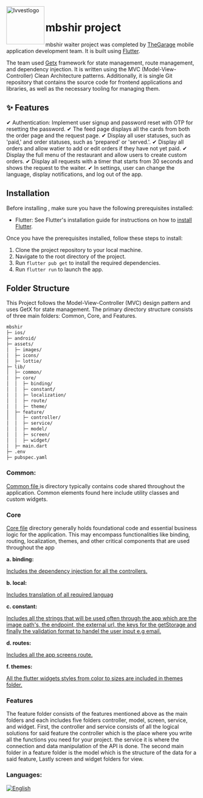 <img align="left" width="100" height="full" src="https://www3.0zz0.com/2023/10/12/08/683415928.png" alt="Ivvestlogo" >

# mbshir project

mbshir waiter project was completed by <a href="https://thegarage.sa">TheGarage</a>
 mobile application development team. It is built using <a href="https://docs.flutter.dev/get-started/install"> Flutter</a>.
 
The team used <a href="https://pub.dev/packages/get">Getx</a> framework for state management, route management, and dependency injection. It is written using the MVC (Model-View-Controller) Clean Architecture patterns. Additionally, it is single Git repository that contains the source code for frontend applications and libraries, as well as the necessary tooling for managing them.


## ✨ Features
✔ Authentication: Implement user signup and password reset with OTP for resetting the password.
✔ The feed page displays all the cards from both the order page and the request page.
✔ Display all user statuses, such as 'paid,' and order statuses, such as 'prepared' or 'served.'.
✔ Display all orders and allow watier to add or edit orders if they have not yet paid.
✔ Display the full menu of the restaurant and allow users to create custom orders.
✔ Display all requests with a timer that starts from 30 seconds and shows the request to the waiter.
✔ In settings, user can change the language, display notifications, and log out of the app.

## Installation 

Before installing , make sure you have the following prerequisites installed:

- Flutter: See Flutter's installation guide for instructions on how to <a href="https://docs.flutter.dev/get-started/install">install Flutter</a>.

Once you have the prerequisites installed, follow these steps to install:

1. Clone the project repository to your local machine.
2. Navigate to the root directory of the project.
3. Run `flutter pub get` to install the required dependencies.
4. Run `flutter run` to launch the app.




## Folder Structure

This Project follows the Model-View-Controller (MVC) design pattern and uses GetX for state management. The primary directory structure consists of three main folders: Common, Core, and Features.

```bash
mbshir
├─ ios/
├─ android/
├─ assets/
│  ├─ images/
│  ├─ icons/
│  ├─ lottie/
├─ lib/
│  ├─ common/
│  ├─ core/
│  │  ├─ binding/
│  │  ├─ constant/
│  │  ├─ localization/
│  │  ├─ route/
│  │  ├─ theme/
│  ├─ feature/
│  │  ├─ controller/
│  │  ├─ service/
│  │  ├─ model/
│  │  ├─ screen/
│  │  ├─ widget/
│  ├─ main.dart
├─ .env
├─ pubspec.yaml


```
### Common:

 <a href="https://github.com/The-Garage-Tech-Team/mbshir/tree/ba8951b81e92183d62e80e72675f5c24207888df/lib/common"> Common file </a> is directory typically contains code shared throughout the application. Common elements found here include utility classes and custom widgets.


### Core

 <a href="https://github.com/The-Garage-Tech-Team/mbshir/tree/ba8951b81e92183d62e80e72675f5c24207888df/lib/core">Core file</a> directory generally holds foundational code and essential business logic for the application. This may encompass functionalities like binding, routing, localization, themes, and other critical components that are used throughout the app 


**a. binding:**

<a href="https://github.com/The-Garage-Tech-Team/mbshir/tree/ba8951b81e92183d62e80e72675f5c24207888df/lib/core/binding">Includes the dependency injection for all the controllers.</a>

**b. local:**

<a href="https://github.com/The-Garage-Tech-Team/mbshir/tree/ba8951b81e92183d62e80e72675f5c24207888df/lib/core/localization">Includes translation of all required languag</a>

**c. constant:**

<a href="https://github.com/The-Garage-Tech-Team/mbshir/tree/ba8951b81e92183d62e80e72675f5c24207888df/lib/core/constant">Includes all the strings that will be used often through the app which are the image path's, the endpoint, the external url, the keys for the getStorage and finally the validation format to handel the user input e.g email.</a>

**d. routes:**

<a href="https://github.com/The-Garage-Tech-Team/mbshir/tree/ba8951b81e92183d62e80e72675f5c24207888df/lib/core/route">Includes all the app screens route.</a>

**f. themes:**

<a href="https://github.com/The-Garage-Tech-Team/mbshir/tree/ba8951b81e92183d62e80e72675f5c24207888df/lib/core/theme">All the flutter widgets styles from color to sizes are included in themes folder.</a>


### Features

The feature folder consists of the features mentioned above as the main folders and each includes five folders controller,
model, screen, service, and widget. First, the controller and service consists of all the logical solutions for said feature the controller which is the place where you write all the functions you need for your project.
the service it is where the connection and data manipulation of the API is done. The second main folder in a feature folder 
is the model which is the structure of the data for a said feature, Lastly screen and widget folders for view.





### Languages:
[![English](https://img.shields.io/badge/Language-English-purple?style=for-the-badge)](README.md)



